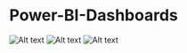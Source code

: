 # Power-BI-Dashboards
![Alt text](<Key Insights-1.png>)
![Alt text](<Performance Insights-1.png>)
![Alt text](<Profit analysis-1.png>)